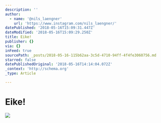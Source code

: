 ```yaml
---
description: ''
author:
  - name: '@nils_laengner'
    url: 'https://www.instagram.com/nils_laengner/'
datePublished: '2018-05-16T15:09:31.447Z'
dateModified: '2018-05-16T15:09:29.250Z'
title: Eike!
publisher: {}
via: {}
inFeed: true
sourcePath: _posts/2018-05-16-115b62aa-3c5d-4710-94ff-4f4fe3060756.md
starred: false
datePublishedOriginal: '2018-05-16T14:14:04.072Z'
_context: 'http://schema.org'
_type: Article

---
```

# Eike!
![](https://the-grid-user-content.s3-us-west-2.amazonaws.com/12cc3193-9e3b-45c6-b255-4c6e318911fc.jpg)